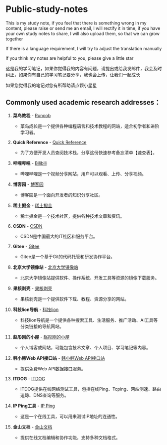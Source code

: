 # Public-study-notes

This is my study note, if you feel that there is something wrong in my content, please raise or send me an email, I will rectify it in time, if you have your own study notes to share, I will also upload them, so that we can grow together  

If there is a language requirement, I will try to adjust the translation manually  

If you think my notes are helpful to you, please give a little star 

这是我的学习笔记，如果你觉得我的内容有问题，请提出或给我发邮件，我会及时纠正，如果你有自己的学习笔记要分享，我也会上传，让我们一起成长  

如果您觉得我的笔记对您有所帮助请点颗小星星  

## Commonly used academic research addresses：  

1. **菜鸟教程** - <a href="https://www.runoob.com/" target="_blank">Runoob</a> 
   - 菜鸟成长是一个提供各种编程语言和技术教程的网站，适合初学者和进阶学习者。

2. **Quick Reference** - <a href="https://quickref.cn/" target="_blank">Quick Reference</a> 
   - 为了方便开发人员查阅技术栈，分享这份快速参考备忘清单【速查表】。

3. **哔哩哔哩** - <a href="https://www.bilibili.com/" target="_blank">Bilibili</a> 
   - 哔哩哔哩是一个视频分享网站，用户可以观看、上传、分享视频。

4. **博客园** - <a href="https://www.cnblogs.com/" target="_blank">博客园</a> 
   - 博客园是一个面向开发者的知识分享社区。

5. **稀土掘金** - <a href="https://juejin.cn/" target="_blank">稀土掘金</a> 
   - 稀土掘金是一个技术社区，提供各种技术文章和资讯。

6. **CSDN** - <a href="https://www.csdn.net/" target="_blank">CSDN</a> 
   - CSDN是中国最大的IT社区和服务平台。

7. **Gitee** - <a href="https://gitee.com/" target="_blank">Gitee</a> 
   - Gitee是一个基于Git的代码托管和研发协作平台。

8. **北京大学镜像站** - <a href="https://mirrors.pku.edu.cn/" target="_blank">北京大学镜像站</a> 
   - 北京大学镜像站提供软件、操作系统、开发工具等资源的镜像下载服务。

9. **果核剥壳** - <a href="https://www.ghxi.com/" target="_blank">果核剥壳</a> 
   - 果核剥壳是一个提供软件下载、教程、资源分享的网站。

10. **科技lion导航** - <a href="https://dh.kejilion.pro/" target="_blank">科技lion</a> 
    - 科技lion导航是一个提供各种搜索工具、生活服务、推广活动、AI工具等分类链接的导航网站。

11. **赵彤刚的小屋** - <a href="https://my.heheda.top/" target="_blank">赵彤刚的小屋</a> 
    - 个人博客或网站，可能包含技术文章、个人项目、学习笔记等内容。

12. **韩小韩Web API接口站** - <a href="https://api.vvhan.com/" target="_blank">韩小韩Web API接口站</a> 
    - 提供免费Web API数据接口服务。

13. **ITDOG** - <a href="https://www.itdog.cn/" target="_blank">ITDOG</a> 
    - ITDOG提供在线网络测试工具，包括在线Ping、Tcping、网站测速、路由追踪、DNS查询等服务。

14. **IP Ping工具** - <a href="http://ip.ping0.cc/" target="_blank">IP Ping</a> 
    - 这是一个在线工具，可以用来测试IP地址的连通性。

15. **金山文档** - <a href="https://www.kdocs.cn/view/l/cczZcgviXVhJ" target="_blank">金山文档</a> 
    - 提供在线文档编辑和协作功能，支持多种文档格式。
